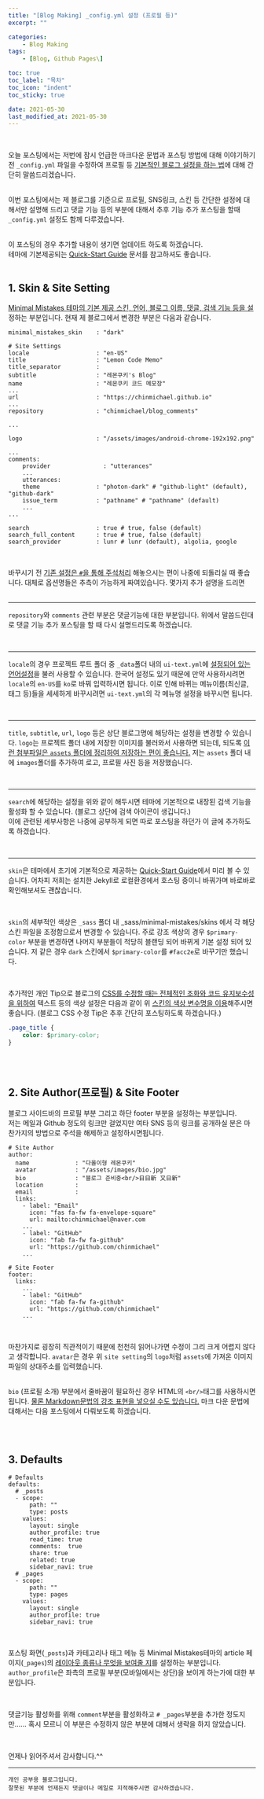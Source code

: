 ```yaml
---
title: "[Blog Making] _config.yml 설정 (프로필 등)"
excerpt: ""

categories: 
    - Blog Making
tags:
    - [Blog, Github Pages\]

toc: true
toc_label: "목차"
toc_icon: "indent"
toc_sticky: true

date: 2021-05-30
last_modified_at: 2021-05-30
---
```

<br/>

오늘 포스팅에서는 저번에 잠시 언급한 마크다운 문법과 포스팅 방법에 대해 이야기하기 전 `_config.yml` 파일을 수정하여 프로필 등 <u>기본적인 블로그 설정을 하는 법</u>에 대해 간단히 말씀드리겠습니다.
<br/><br/>

이번 포스팅에서는 제 블로그를 기준으로 프로필, SNS링크, 스킨 등 간단한 설정에 대해서만 설명해 드리고 댓글 기능 등의 부분에 대해서 추후 기능 추가 포스팅을 할때 `_config.yml` 설정도 함께 다루겠습니다.
<br/><br/>

이 포스팅의 경우 추가할 내용이 생기면 업데이트 하도록 하겠습니다.   
테마에 기본제공되는 [Quick-Start Guide](https://mmistakes.github.io/minimal-mistakes/docs/quick-start-guide/) 문서를 참고하셔도 좋습니다.
<br/><br/>

## 1. Skin & Site Setting
<u>Minimal Mistakes 테마의 기본 제공 스킨, 언어, 블로그 이름, 댓글, 검색 기능 등을 설</u>정하는 부분입니다. 현재 제 블로그에서 변경한 부분은 다음과 같습니다.
```
minimal_mistakes_skin    : "dark"

# Site Settings
locale                   : "en-US"
title                    : "Lemon Code Memo"
title_separator          : 
subtitle                 : "레몬쿠키's Blog"
name                     : "레몬쿠키 코드 메모장"
...
url                      : "https://chinmichael.github.io"
...
repository               : "chinmichael/blog_comments"

...

logo                     : "/assets/images/android-chrome-192x192.png"

...
comments:
    provider               : "utterances"
    ...
    utterances:
    theme                : "photon-dark" # "github-light" (default), "github-dark"
    issue_term           : "pathname" # "pathname" (default)
    ...
...

search                   : true # true, false (default)
search_full_content      : true # true, false (default)
search_provider          : lunr # lunr (default), algolia, google

``` 

<br/>

바꾸시기 전 <u>기존 설정은 `#`을 통해 주석처리</u> 해놓으시는 편이 나중에 되돌리실 때 좋습니다. 대체로 옵션명들은 추측이 가능하게 짜여있습니다. 몇가지 추가 설명을 드리면
<br/><br/>

***
`repository`와 `comments` 관련 부분은 댓글기능에 대한 부분입니다. 위에서 말씀드린대로 댓글 기능 추가 포스팅을 할 때 다시 설명드리도록 하겠습니다.

<br/>

***
`locale`의 경우 프로젝트 루트 폴더 중 `_data`폴더 내의 `ui-text.yml`에 <u>설정되어 있는 언어설정</u>을 불러 사용할 수 있습니다. 한국어 설정도 있기 때문에 만약 사용하시려면 `locale`의 `en-US`를 `ko`로 바꿔 입력하시면 됩니다. 이로 인해 바뀌는 메뉴이름(최신글, 태그 등)들을 세세하게 바꾸시려면 `ui-text.yml`의 각 메뉴명 설정을 바꾸시면 됩니다.

<br/>

***
`title`, `subtitle`, `url`, `logo` 등은 상단 블로그명에 해당하는 설정을 변경할 수 있습니다. `logo`는 프로젝트 폴더 내에 저장한 이미지를 불러와서 사용하면 되는데, 되도록 <u>이런 첨부파일은 `assets` 폴더에 정리하여 저장하는 편이 좋습니다.</u> 저는 `assets` 폴더 내에 `images`폴더를 추가하여 로고, 프로필 사진 등을 저장했습니다.

<br/>

***
`search`에 해당하는 설정을 위와 같이 해두시면 테마에 기본적으로 내장된 검색 기능을 활성화 할 수 있습니다. (블로그 상단에 검색 아이콘이 생깁니다.)   
이에 관련된 세부사항은 나중에 공부하게 되면 따로 포스팅을 하던가 이 글에 추가하도록 하겠습니다.

<br/>

***
`skin`은 테마에서 초기에 기본적으로 제공하는 [Quick-Start Guide](https://mmistakes.github.io/minimal-mistakes/docs/configuration/)에서 미리 볼 수 있습니다. 어차피 저희는 설치한 Jekyll로 로컬환경에서 호스팅 중이니 바꿔가며 바로바로 확인해보셔도 괜찮습니다.

<br/>

`skin`의 세부적인 색상은 `_sass` 폴더 내 _sass/minimal-mistakes/skins 에서 각 해당 스킨 파일을 조정함으로서 변경할 수 있습니다. 주로 강조 색상의 경우 `$primary-color` 부분을 변경하면 나머지 부분들이 적당히 블랜딩 되어 바뀌게 기본 설정 되어 있습니다. 저 같은 경우  `dark` 스킨에서 `$primary-color`를 `#facc2e`로 바꾸기만 했습니다.

<br/>

추가적인 개인 Tip으로 블로그의 <u>CSS를 수정할 때는 전체적인 조화와 코드 유지보수성을 위하여</u> 텍스트 등의 색상 설정은 다음과 같이 위 <u>스킨의 색상 변수명을 이용</u>해주시면 좋습니다. (블로그 CSS 수정 Tip은 추후 간단히 포스팅하도록 하겠습니다.)
```css
.page_title {
    color: $primary-color;
}
```

<br/><br/>

## 2. Site Author(프로필) & Site Footer
블로그 사이드바의 프로필 부분 그리고 하단 footer 부분을 설정하는 부분입니다.   
저는 메일과 Github 정도의 링크만 걸었지만 여타 SNS 등의 링크를 공개하실 분은 마찬가지의 방법으로 주석을 해제하고 설정하시면됩니다.
```
# Site Author
author:
  name             : "다올이형 레몬쿠키"
  avatar           : "/assets/images/bio.jpg"
  bio              : "블로그 준비중<br/>日日新 又日新"
  location         : 
  email            :
  links:
    - label: "Email"
      icon: "fas fa-fw fa-envelope-square"
      url: mailto:chinmichael@naver.com
    ...
    - label: "GitHub"
      icon: "fab fa-fw fa-github"
      url: "https://github.com/chinmichael"
    ...

# Site Footer
footer:
  links:
    ...
    - label: "GitHub"
      icon: "fab fa-fw fa-github"
      url: "https://github.com/chinmichael"
    ...
```

<br/>

마찬가지로 굉장히 직관적이기 때문에 천천히 읽어나가면 수정이 그리 크게 어렵지 않다고 생각합니다. `avatar`은 경우 위 `site setting`의 `logo`처럼 `assets`에 가져온 이미지 파일의 상대주소를 입력했습니다.
<br/><br/>

`bio` (프로필 소개) 부분에서 줄바꿈이 필요하신 경우 HTML의 `<br/>`태그를 사용하시면 됩니다. <u>물론 Markdown문법의 강조 표현을 넣으실 수도 있습니다.</u> 마크 다운 문법에 대해서는 다음 포스팅에서 다뤄보도록 하겠습니다.

<br/><br/>

## 3. Defaults
```
# Defaults
defaults:
  # _posts
  - scope:
      path: ""
      type: posts
    values:
      layout: single
      author_profile: true
      read_time: true
      comments:  true
      share: true
      related: true
      sidebar_navi: true
  # _pages
  - scope:
      path: ""
      type: pages
    values:
      layout: single
      author_profile: true
      sidebar_navi: true
```

<br/>

포스팅 화면(`_posts`)과 카테고리나 태그 메뉴 등 Minimal Mistakes테마의 article 페이지(`_pages`)의 <u>레이아웃 종류나 무엇을 보여줄 지</u>를 설정하는 부분입니다. `author_profile`은 좌측의 프로필 부분(모바일에서는 상단)을 보이게 하는가에 대한 부분입니다.

<br/>

 댓글기능 활성화를 위해 `comment`부분을 활성화하고 `# _pages`부분을 추가한 정도지만...... 혹시 모르니 이 부분은 수정하지 않은 부분에 대해서 생략을 하지 않았습니다. 

<br/>

언제나 읽어주셔서 감사합니다.^^  

***

```
개인 공부용 블로그입니다.
잘못된 부분에 언제든지 댓글이나 메일로 지적해주시면 감사하겠습니다.
```

